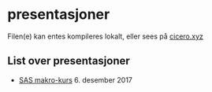 # presentasjoner

Filen(e) kan entes kompileres lokalt, eller sees på [cicero.xyz](http://cicero.xyz/)

## List over presentasjoner

- [SAS makro-kurs](http://cicero.xyz/v2/remark/github/SKDE-Analyse/presentasjoner/master/sas_makro.md/#1) 6. desember 2017
